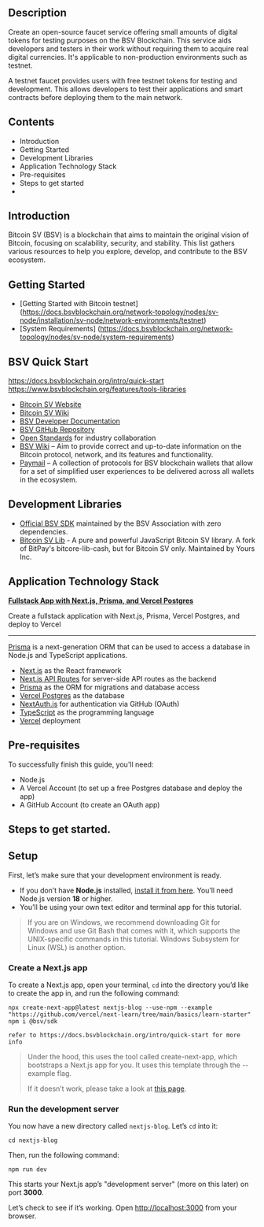 ## Description

Create an open-source faucet service offering small amounts of digital tokens for testing purposes on the BSV Blockchain. This service aids developers and testers in their work without requiring them to acquire real digital currencies. It's applicable to non-production environments such as testnet.

A testnet faucet provides users with free testnet tokens for testing and development. This allows developers to test their applications and smart contracts before deploying them to the main network.

## Contents

- Introduction
- Getting Started
- Development Libraries
- Application Technology Stack
- Pre-requisites
- Steps to get started
- 

## Introduction

Bitcoin SV (BSV) is a blockchain that aims to maintain the original vision of Bitcoin, focusing on scalability, security, and stability. This list gathers various resources to help you explore, develop, and contribute to the BSV ecosystem.

## **Getting Started**

- [Getting Started with Bitcoin testnet] (https://docs.bsvblockchain.org/network-topology/nodes/sv-node/installation/sv-node/network-environments/testnet)
- [System Requirements] (https://docs.bsvblockchain.org/network-topology/nodes/sv-node/system-requirements)



## BSV Quick Start

https://docs.bsvblockchain.org/intro/quick-start
https://www.bsvblockchain.org/features/tools-libraries

- [Bitcoin SV Website](https://bitcoinsv.io/)
- [Bitcoin SV Wiki](https://en.wikipedia.org/wiki/Bitcoin_SV)
- [BSV Developer Documentation](https://docs.bitcoinsv.io/)
- [BSV GitHub Repository](https://github.com/bitcoin-sv/bitcoin-sv)
- [Open Standards](https://openstandards.cash/) for industry collaboration
- [BSV Wiki](https://wiki.bitcoinsv.io/) – Aim to provide correct and up-to-date information on the Bitcoin protocol, network, and its features and functionality.
- [Paymail](https://tsc.bsvblockchain.org/standards/paymail/) – A collection of protocols for BSV blockchain wallets that allow for a set of simplified user experiences to be delivered across all wallets in the ecosystem.


## Development Libraries

- [Official BSV SDK](https://github.com/bitcoin-sv/ts-sdk) maintained by the BSV Association with zero dependencies.
- [Bitcoin SV Lib](https://github.com/moneybutton/bsv) - A pure and powerful JavaScript Bitcoin SV library. A fork of BitPay's bitcore-lib-cash, but for Bitcoin SV only. Maintained by Yours Inc.

## Application Technology Stack

[**Fullstack App with Next.js, Prisma, and Vercel Postgres**](https://vercel.com/guides/nextjs-prisma-postgres#how-to-build-a-fullstack-app-with-next.js-prisma-and-vercel-postgres)

Create a fullstack application with Next.js, Prisma, Vercel Postgres, and deploy to Vercel

---

[Prisma](https://prisma.io/) is a next-generation ORM that can be used to access a database in Node.js and TypeScript applications.

- [Next.js](https://nextjs.org/) as the React framework
- [Next.js API Routes](https://nextjs.org/docs/api-routes/introduction) for server-side API routes as the backend
- [Prisma](https://prisma.io/) as the ORM for migrations and database access
- [Vercel Postgres](https://vercel.com/storage/postgres) as the database
- [NextAuth.js](https://next-auth.js.org/) for authentication via GitHub (OAuth)
- [TypeScript](https://www.typescriptlang.org/) as the programming language
- [Vercel](http://vercel.com/) deployment

## Pre-requisites

To successfully finish this guide, you'll need:

- Node.js
- A Vercel Account (to set up a free Postgres database and deploy the app)
- A GitHub Account (to create an OAuth app)

## Steps to get started.

## Setup

First, let’s make sure that your development environment is ready.

- If you don’t have **Node.js** installed, [install it from here](https://nodejs.org/en/). You’ll need Node.js version **18** or higher.
- You’ll be using your own text editor and terminal app for this tutorial.

> If you are on Windows, we recommend downloading Git for Windows and use Git Bash that comes with it, which supports the UNIX-specific commands in this tutorial. Windows Subsystem for Linux (WSL) is another option.
> 

### Create a Next.js app

To create a Next.js app, open your terminal, `cd` into the directory you’d like to create the app in, and run the following command:

```
npx create-next-app@latest nextjs-blog --use-npm --example "https://github.com/vercel/next-learn/tree/main/basics/learn-starter"
npm i @bsv/sdk

refer to https://docs.bsvblockchain.org/intro/quick-start for more info

```

> Under the hood, this uses the tool called create-next-app, which bootstraps a Next.js app for you. It uses this template through the --example flag.
> 
> 
> If it doesn’t work, please take a look at [this page](https://github.com/vercel/next-learn/blob/main/basics/errors/install.md).
> 

### Run the development server

You now have a new directory called `nextjs-blog`. Let’s `cd` into it:

```
cd nextjs-blog

```

Then, run the following command:

```
npm run dev

```

This starts your Next.js app’s "development server" (more on this later) on port **3000**.

Let’s check to see if it’s working. Open [http://localhost:3000](http://localhost:3000/) from your browser.
